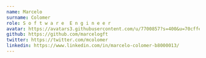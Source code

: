 ```yaml
---
name: Marcelo 
surname: Colomer
role: S o f t w a r e  E n g i n e e r
avatar: https://avatars3.githubusercontent.com/u/7700857?s=400&u=70cffebf569de67c06ca9a40c15ede3851cf5789&v=4
github: https://github.com/marcelogft
twitter: https://twitter.com/mcolomer
linkedin: https://www.linkedin.com/in/marcelo-colomer-b8000013/
---
```

<About /> 
